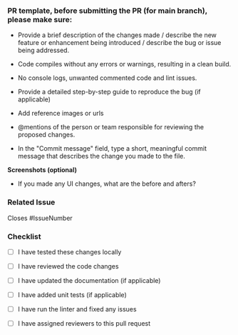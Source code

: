 ### PR template, before submitting the PR (for main branch), please make sure:

- Provide a brief description of the changes made / 
  describe the new feature or enhancement being introduced /
  describe the bug or issue being addressed.

- Code compiles without any errors or warnings, resulting in a clean build.

- No console logs, unwanted commented code and lint issues.

- Provide a detailed step-by-step guide to reproduce the bug (if applicable)

- Add reference images or urls

- @mentions of the person or team responsible for reviewing the proposed changes.

- In the "Commit message" field, type a short, meaningful commit message that describes the change you made to the file. 

**Screenshots (optional)**
- If you made any UI changes, what are the before and afters?


### Related Issue

Closes #IssueNumber


### Checklist

- [ ] I have tested these changes locally
- [ ] I have reviewed the code changes
- [ ] I have updated the documentation (if applicable)
- [ ] I have added unit tests (if applicable)
- [ ] I have run the linter and fixed any issues
- [ ] I have assigned reviewers to this pull request

